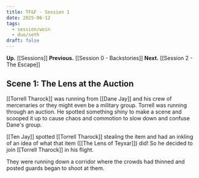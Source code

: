 ```yaml
---
title: TF&F - Session 1
date: 2025-06-12
tags:
  - session/woin
  - duo/seth
draft: false
---
```

**Up.** [[Sessions]]
**Previous.** [[Session 0 - Backstories]]
**Next.** [[Session 2 - The Escape]]

## Scene 1: The Lens at the Auction

[[Torrell Tharock]] was running from [[Dane Jay]] and his crew of mercenaries or they might even be a military group. Torrell was running through an auction. He spotted something shiny to make a scene and scooped it up to cause chaos and commotion to slow down and confuse Dane's group.

[[Ten Jay]] spotted [[Torrell Tharock]] stealing the item and had an inkling of an idea of what that item ([[The Lens of Teyxar]]) did! So he decided to join [[Torrell Tharock]] in his flight.

They were running down a corridor where the crowds had thinned and posted guards began to shoot at them.